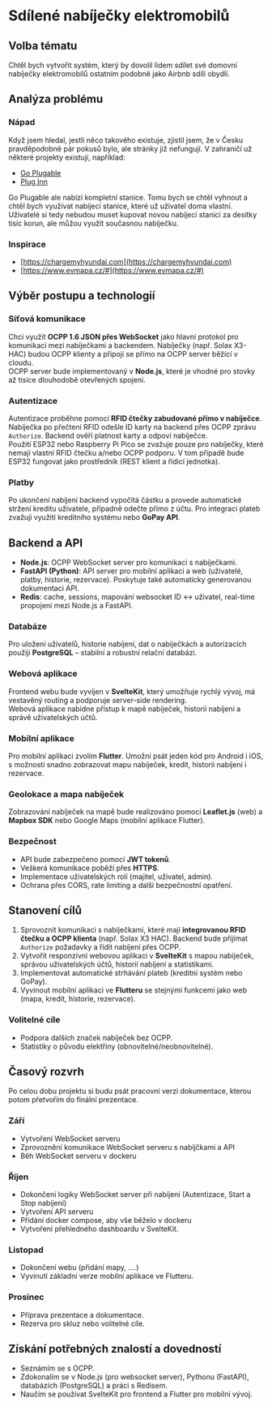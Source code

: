 # Sdílené nabíječky elektromobilů
## Volba tématu
Chtěl bych vytvořit systém, který by dovolil lidem sdílet své domovní nabíječky elektromobilů ostatním podobně jako Airbnb sdílí obydlí.
## Analýza problému
### Nápad
Když jsem hledal, jestli něco takového existuje, zjistil jsem, že v Česku pravděpodobně pár pokusů bylo, ale stránky již nefungují. V zahraničí už některé projekty existují, například:
- [Go Plugable](https://www.goplugable.com/)
- [Plug Inn](https://www.pluginn.app/en/)

Go Plugable ale nabízí kompletní stanice. Tomu bych se chtěl vyhnout a chtěl bych využívat nabíjecí stanice, které už uživatel doma vlastní. Uživatelé si tedy nebudou muset kupovat novou nabíjecí stanici za desítky tisíc korun, ale můžou využít současnou nabíječku.
### Inspirace
- [https://chargemyhyundai.com](https://chargemyhyundai.com)
- [https://www.evmapa.cz/#](https://www.evmapa.cz/#)
## Výběr postupu a technologií
### Síťová komunikace
Chci využít **OCPP 1.6 JSON přes WebSocket** jako hlavní protokol pro komunikaci mezi nabíječkami a backendem. Nabíječky (např. Solax X3-HAC) budou OCPP klienty a připojí se přímo na OCPP server běžící v cloudu.  
OCPP server bude implementovaný v **Node.js**, které je vhodné pro stovky až tisíce dlouhodobě otevřených spojení.
### Autentizace
Autentizace proběhne pomocí **RFID čtečky zabudované přímo v nabíječce**.  
Nabíječka po přečtení RFID odešle ID karty na backend přes OCPP zprávu `Authorize`. Backend ověří platnost karty a odpoví nabíječce.  
Použití ESP32 nebo Raspberry Pi Pico se zvažuje pouze pro nabíječky, které nemají vlastní RFID čtečku a/nebo OCPP podporu. V tom případě bude ESP32 fungovat jako prostředník (REST klient a řídicí jednotka).
### Platby
Po ukončení nabíjení backend vypočítá částku a provede automatické stržení kreditu uživatele, případně odečte přímo z účtu. Pro integraci plateb zvažuji využití kreditního systému nebo **GoPay API**.
## Backend a API
- **Node.js**: OCPP WebSocket server pro komunikaci s nabíječkami.  
- **FastAPI (Python)**: API server pro mobilní aplikaci a web (uživatelé, platby, historie, rezervace). Poskytuje také automaticky generovanou dokumentaci API.  
- **Redis**: cache, sessions, mapování websocket ID ↔ uživatel, real-time propojení mezi Node.js a FastAPI.  
### Databáze
Pro uložení uživatelů, historie nabíjení, dat o nabíječkách a autorizacích použiji **PostgreSQL** – stabilní a robustní relační databázi.  
### Webová aplikace
Frontend webu bude vyvíjen v **SvelteKit**, který umožňuje rychlý vývoj, má vestavěný routing a podporuje server-side rendering.  
Webová aplikace nabídne přístup k mapě nabíječek, historii nabíjení a správě uživatelských účtů.
### Mobilní aplikace
Pro mobilní aplikaci zvolím **Flutter**. Umožní psát jeden kód pro Android i iOS, s možností snadno zobrazovat mapu nabíječek, kredit, historii nabíjení i rezervace.
### Geolokace a mapa nabíječek
Zobrazování nabíječek na mapě bude realizováno pomocí **Leaflet.js** (web) a **Mapbox SDK** nebo Google Maps (mobilní aplikace Flutter).
### Bezpečnost
- API bude zabezpečeno pomocí **JWT tokenů**.  
- Veškerá komunikace poběží přes **HTTPS**.  
- Implementace uživatelských rolí (majitel, uživatel, admin).  
- Ochrana přes CORS, rate limiting a další bezpečnostní opatření.
## Stanovení cílů
1. Sprovoznit komunikaci s nabíječkami, které mají **integrovanou RFID čtečku a OCPP klienta** (např. Solax X3 HAC). Backend bude přijímat `Authorize` požadavky a řídit nabíjení přes OCPP.  
2. Vytvořit responzivní webovou aplikaci v **SvelteKit** s mapou nabíječek, správou uživatelských účtů, historií nabíjení a statistikami.  
3. Implementovat automatické strhávání plateb (kreditní systém nebo GoPay).  
4. Vyvinout mobilní aplikaci ve **Flutteru** se stejnými funkcemi jako web (mapa, kredit, historie, rezervace).  
### Volitelné cíle
- Podpora dalších značek nabíječek bez OCPP.  
- Statistiky o původu elektřiny (obnovitelné/neobnovitelné).  
## Časový rozvrh
Po celou dobu projektu si budu psát pracovní verzi dokumentace, kterou potom přetvořím do finální prezentace.  
### Září
- Vytvoření WebSocket serveru
- Zprovoznění komunikace WebSocket serveru s nabíjčkami a API
- Běh WebSocket serveru v dockeru
### Říjen
- Dokončení logiky WebSocket server při nabíjení (Autentizace, Start a Stop nabíjení)
- Vytvoření API serveru
- Přidání docker compose, aby vše běželo v dockeru
- Vytvoření přehledného dashboardu v SvelteKit.  
### Listopad
- Dokončení webu (přidání mapy, ....)
- Vyvinutí základní verze mobilní aplikace ve Flutteru.  
### Prosinec
- Příprava prezentace a dokumentace.
- Rezerva pro skluz nebo volitelné cíle.  
## Získání potřebných znalostí a dovedností
- Seznámím se s OCPP.  
- Zdokonalím se v Node.js (pro websocket server), Pythonu (FastAPI), databázích (PostgreSQL) a práci s Redisem.  
- Naučím se používat SvelteKit pro frontend a Flutter pro mobilní vývoj.  
